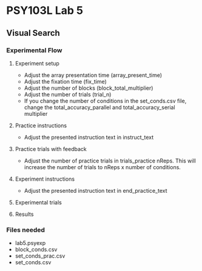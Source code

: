 # PSY103L Lab 5
## Visual Search 

### Experimental Flow

1. Experiment setup
	- Adjust the array presentation time (array_present_time)
	- Adjust the fixation time (fix_time)
	- Adjust the number of blocks (block_total_multiplier)
	- Adjust the number of trials (trial_n) 
	- If you change the number of conditions in the set_conds.csv file, change the total_accuracy_parallel and total_accuracy_serial multiplier 

2. Practice instructions
	- Adjust the presented instruction text in instruct_text

3. Practice trials with feedback
	- Adjust the number of practice trials in trials_practice nReps. This will increase the number of trials to nReps x number of conditions.

4. Experiment instructions
	- Adjust the presented instruction text in end_practice_text

5. Experimental trials

6. Results


### Files needed

- lab5.psyexp
- block_conds.csv
- set_conds_prac.csv
- set_conds.csv
